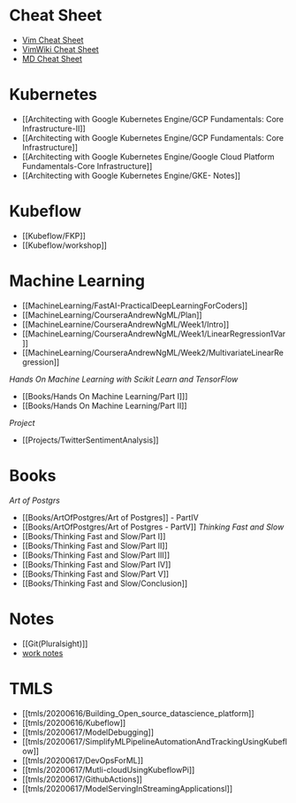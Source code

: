 

# Cheat Sheet
- [Vim Cheat Sheet](https://vim.rtorr.com/)
- [VimWiki Cheat Sheet](http://thedarnedestthing.com/vimwiki%20cheatsheet)
- [MD Cheat Sheet](https://github.com/adam-p/markdown-here/wiki/Markdown-Cheatsheet)

# Kubernetes
- [[Architecting with Google Kubernetes Engine/GCP Fundamentals: Core Infrastructure-II]]
- [[Architecting with Google Kubernetes Engine/GCP Fundamentals: Core Infrastructure]]
- [[Architecting with Google Kubernetes Engine/Google Cloud Platform Fundamentals-Core Infrastructure]]
- [[Architecting with Google Kubernetes Engine/GKE- Notes]]

# Kubeflow
- [[Kubeflow/FKP]]
- [[Kubeflow/workshop]]

# Machine Learning
- [[MachineLearning/FastAI-PracticalDeepLearningForCoders]]
- [[MachineLearning/CourseraAndrewNgML/Plan]]
- [[MachineLearnine/CourseraAndrewNgML/Week1/Intro]]
- [[MachineLearning/CourseraAndrewNgML/Week1/LinearRegression1Var]]
- [[MachineLearning/CourseraAndrewNgML/Week2/MultivariateLinearRegression]]

_Hands On Machine Learning with Scikit Learn and TensorFlow_
- [[Books/Hands On Machine Learning/Part I]]]
- [[Books/Hands On Machine Learning/Part II]]

_Project_
- [[Projects/TwitterSentimentAnalysis]]


# Books
_Art of Postgrs_
- [[Books/ArtOfPostgres/Art of Postgres]] - PartIV
- [[Books/ArtOfPostgres/Art of Postgres - PartV]]
_Thinking Fast and Slow_
- [[Books/Thinking Fast and Slow/Part I]]
- [[Books/Thinking Fast and Slow/Part II]]
- [[Books/Thinking Fast and Slow/Part III]] 
- [[Books/Thinking Fast and Slow/Part IV]]
- [[Books/Thinking Fast and Slow/Part V]]
- [[Books/Thinking Fast and Slow/Conclusion]]



# Notes
- [[Git(Pluralsight)]]
- [work notes](work/notes)

# TMLS
- [[tmls/20200616/Building_Open_source_datascience_platform]]
- [[tmls/20200616/Kubeflow]]
- [[tmls/20200617/ModelDebugging]]
- [[tmls/20200617/SimplifyMLPipelineAutomationAndTrackingUsingKubeflow]]
- [[tmls/20200617/DevOpsForML]]
- [[tmls/20200617/Mutli-cloudUsingKubeflowPi]]
- [[tmls/20200617/GithubActions]]
- [[tmls/20200617/ModelServingInStreamingApplicationsl]]
